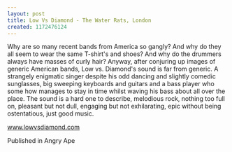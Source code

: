 ```yaml
---
layout: post
title: Low Vs Diamond - The Water Rats, London
created: 1172476124
---
```

Why are so many recent bands from America so gangly? And why do they all seem to wear the same T-shirt's and shoes? And why do the drummers always have masses of curly hair? Anyway, after conjuring up images of generic American bands, Low vs. Diamond's sound is far from generic. A strangely enigmatic singer despite his odd dancing and slightly comedic sunglasses, big sweeping keyboards and guitars and a bass player who some how manages to stay in time whilst waving his bass about all over the place. The sound is a hard one to describe, melodious rock, nothing too full on, pleasant but not dull, engaging but not exhilarating, epic without being ostentatious, just good music.

<a href=http://www.lowvsdiamond.com target=_blank>www.lowvsdiamond.com</a>


Published in Angry Ape
